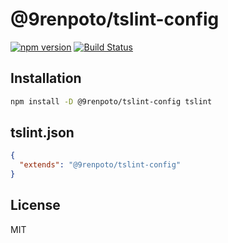# @9renpoto/tslint-config

[![npm version](https://badge.fury.io/js/%409renpoto%2Ftslint-config.svg)](https://badge.fury.io/js/%409renpoto%2Ftslint-config)
[![Build Status](https://travis-ci.org/9renpoto/frontend.svg?branch=master)](https://travis-ci.org/9renpoto/frontend)

## Installation

```sh
npm install -D @9renpoto/tslint-config tslint
```

## tslint.json

```json
{
  "extends": "@9renpoto/tslint-config"
}
```

## License

MIT
